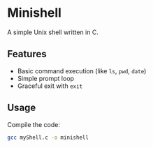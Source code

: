 # Minishell

A simple Unix shell written in C.

## Features
- Basic command execution (like `ls`, `pwd`, `date`)
- Simple prompt loop
- Graceful exit with `exit`

## Usage
Compile the code:
```bash
gcc myShell.c -o minishell
